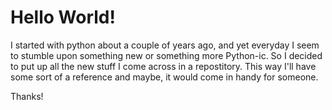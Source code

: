 # Hello World!

I started with python about a couple of years ago, and yet everyday I seem to stumble upon something new or something more Python-ic. So I decided to put up all the new stuff I come across in a repostitory. This way I'll have some sort of a reference and maybe, it would come in handy for someone.

Thanks!